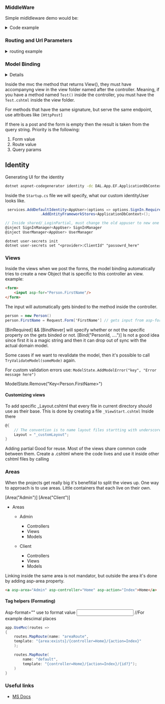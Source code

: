 


### MiddleWare

Simple midldleware demo would be: 
<details>
<summary>Code example</summary>

```csharp
using middleWare;
// Inside Startup.cs
app.UseCustomMiddleWare("/custom");
app.Run(async ctx =>
{ 
    await ctx.Response.WriteAsync("final");
});

// ClassLib for middleware
public class CustomMiddleware
{
    private readonly RequestDelegate _next;
    private readonly string _endpointPath;

    public CustomMiddleware(RequestDelegate next, string path)
    {
        _next = next;
        _endpointPath = path;
    }

    public async Task InvokeAsync(HttpContext ctx)
    {
        if (ctx.Request.Path.Value.StartsWith(_endpointPath))
        {
            await ctx.Response.WriteAsync(ctx.Request.Path.Value + "-------Before---------\n");

        }

        await _next(ctx);

        await ctx.Response.WriteAsync("\n-------After---------\n");

    }
}
// Extension method that gets called from startup.cs
using Microsoft.AspNetCore.Builder;

namespace MiddleWare
{
    public static class CustomMiddleWareExtension
    {
        public static IApplicationBuilder UseCustomMiddleWare(this IApplicationBuilder builder, string path)
        {
            return builder.UseMiddleware<CustomMiddleware>(path);
        }
    }
}
```
</details>

### Routing and Url Parameters

<details>
<summary>routing example</summary>

```csharp
// Inside the Controller method
// param ?id=s123 will get automatically binded to this method
 public string Show(string author, int article)
{
    return "Articles show: " + article + " " + author;
}
// Inside the starup.cs file we can specify what will happen to query params, default is:
app.UseEndpoints(endpoints =>
{
  // we can modify the url for each controller
  endpoints.MapControllerRoute(
                    name: "article",
                    pattern: "articles/show/{author?}/{article}",
                    new {controller = "Articles", action = "Show"}
                );
    // add a control how long the param is
    endpoints.MapControllerRoute(
                    name: "articleStr",
                    pattern: "articles/show/{author?}/{article:alpha:minlength(5)}",
                    new {controller = "Articles", action = "ShowStr"}
                );

    // Catch anything 
    endpoints.MapControllerRoute(
                    name: "default",
                    pattern: "{*paramss}",
                    new {controller = "Articles", action = "CatchAll"}
                );
      
    // Default controller is Home
    endpoints.MapControllerRoute(
        name: "default",
        pattern: "{controller=Home}/{action=Index}/{id?}");
});
```
</details>

### Model Binding
<details>
</details>

Inside the mvc the method that returns View(), they must
have accompanyng view in the view folder named after the controller.
Meaning, if you have a method named `Test()` inside the controller, you must have the `Test.cshtml` inside the view folder.

For methods that have the same signature, but serve the same endpoint, use attribues like `[HttpPost]`

If there is a post and the form is empty then the result is taken from the query string.
Priority is the following:
1. Form value
2. Route value
3. Query params


## Identity

Generating UI for the identity 
```bash
dotnet aspnet-codegenerator identity -dc DAL.App.EF.ApplicationDbContext  -f
```
Inside the `Startup.cs` file we will specify, what our custom identityUser looks like.
```csharp
 services.AddDefaultIdentity<AppUser>(options => options.SignIn.RequireConfirmedAccount = true)
                .AddEntityFrameworkStores<ApplicationDbContext>();

// Inside shared/_LoginPartial, must change the old appuser to new one
@inject SignInManager<AppUser> SignInManager
@inject UserManager<AppUser> UserManager

```



```
dotnet user-secrets init 
dotnet user-secrets set "<provider>:ClientId" "passowrd_here"
```

### Views
Inside the views when we post the forms, the model 
binding automatically tries to create a new Object that is specific to this controller an view. 
example:
```html
<form>
    <input asp-for="Person.FirstName"/>
</form>
```
The input will automatically gets binded to the method inside the controller.
```csharp
person = new Person()
person.FirstName = Request.Form['FirstName'] // gets input from asp-for
```
[BinRequired] && [BindNever] will specify whether or not the specific property on the gets binded or not.
[Bind("PersonId, ....")] Is not a good idea since first it is a magic string and then it can drop out of sync with the actual domain model.

Some cases if we want to revalidate the model, then 
it's possible to call `TryValidateModel(someMode)` again.

For custom validation errors use:
`ModelState.AddModelError("key", "Error message here")`

ModelState.Remove("Key<Person.FirstName>")

#### Customizing views
To add specific _Layout.cshtml that every file in current directory should use as their base. This is done by creating a file `_ViewStart.cshtml` Inside there
```csharp
@{
    // The convention is to name layout files startting with underscore
    Layout = "_customLayout";
}
```
Adding partial
Good for reuse. Most of the views share common code between them.
Create a .cshtml where the code lives and use it inside other cshtml files by calling 
<partial name="name_of_partial"/>


### Areas
When the projects get really big it's benefitial to split the views up. One way to approach is to use
areas. Little containers that each live on their own.

[Area("Admin")]
[Area("Client")]
- Areas
    - Admin
        - Controllers
        - Views
        - Models
    
    - Client
        - Controllers
        - Views
        - Models

Linking inside the same area is not mandator, but outside the area it's done by
adding asp-area property.
```html
<a asp-area="Admin" asp-controller="Home" asp-action="Index">Home</a>
```


#### Tag helpers (Formating)
Asp-format="<formay>"
use to format value
<input asp-for="SomeNumber" asp-format="{0:N4}" /> //For example descimal places

```csharp
app.UseMvc(routes =>
{
    routes.MapRoute(name: "areaRoute",
    template: "{area:exists}/{controller=Home}/{action=Index}"
    );

    routes.MapRoute(
        name: "default",
        template: "{controller=Home}/{action=Index}/{id?}");
    )
}
```

### Useful links 

- [MS Docs](https://docs.microsoft.com/en-us/aspnet/core/security/authentication/identity-custom-storage-providers?view=aspnetcore-3.1)